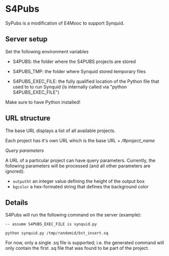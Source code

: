 # S4Pubs

SyPubs is a modification of E4Mooc to support Synquid.

## Server setup

Set the following environment variables

* S4PUBS: the folder where the S4PUBS projects are stored

* S4PUBS_TMP: the folder where Synquid stored temporary files

* S4PUBS_EXEC_FILE: the fully qualified location of the Python file that used to to run Synquid (is internally called via "python S4PUBS_EXEC_FILE")

Make sure to have Python installed!


## URL structure

The base URL displays a list of all available projects.

Each project has it's own URL which is the base URL + */#project_name*

_Query parameters_

A URL of a particular project can have query parameters. Currently, the following parameters will be processed (and all other parameters are ignored):
* ```outputht``` an integer value defining the height of the output box
* ```bgcolor``` a hex-formated string that defines the background color

## Details

S4Pubs will run the following command on the server (example):

```
-- assume S4PUBS_EXEC_FILE is synquid.py

python synquid.py /tmp/randomid/bst_insert.sq
```

For now, only a single .sq file is supported; i.e. the generated command will only contain the first .sq file that was found to be part of the project.
